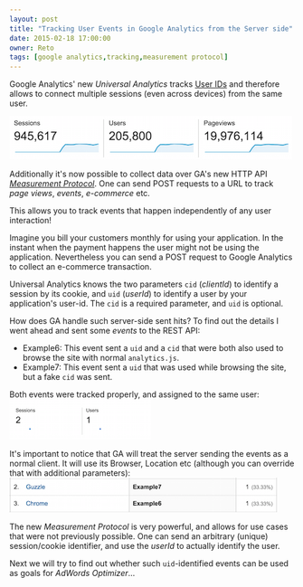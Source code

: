 ```yaml
---
layout: post
title: "Tracking User Events in Google Analytics from the Server side"
date: 2015-02-18 17:00:00
owner: Reto
tags: [google analytics,tracking,measurement protocol]
---
```


Google Analytics' new *Universal Analytics* tracks [User IDs](https://developers.google.com/analytics/devguides/collection/analyticsjs/user-id) and therefore allows to connect multiple sessions (even across devices) from the same user.

![GA Users](/img/posts/2015/ga-users.png)

Additionally it's now possible to collect data over GA's new HTTP API [*Measurement Protocol*](https://developers.google.com/analytics/devguides/collection/protocol/v1/).
One can send POST requests to a URL to track *page views*, *events*, *e-commerce* etc.

This allows you to track events that happen independently of any user interaction!

<!--more-->

Imagine you bill your customers monthly for using your application. In the instant when the payment happens the user might not be using the application.
Nevertheless you can send a POST request to Google Analytics to collect an e-commerce transaction.

Universal Analytics knows the two parameters `cid` (*clientId*) to identify a session by its cookie, and `uid` (*userId*) to identify a user by your application's user-id.
The `cid` is a required parameter, and `uid` is optional.

How does GA handle such server-side sent hits? To find out the details I went ahead and sent some *events* to the REST API:

- Example6: This event sent a `uid` and a `cid` that were both also used to browse the site with normal `analytics.js`.
- Example7: This event sent a `uid` that was used while browsing the site, but a fake `cid` was sent.

Both events were tracked properly, and assigned to the same user:
![GA Sessions](/img/posts/2015/ga-sessions-users.png)

It's important to notice that GA will treat the server sending the events as a normal client. It will use its Browser, Location etc (although you can override that with additional parameters):
![GA Browsers](/img/posts/2015/ga-browsers.png)

The new *Measurement Protocol* is very powerful, and allows for use cases that were not previously possible.
One can send an arbitrary (unique) session/cookie identifier, and use the *userId* to actually identify the user.

Next we will try to find out whether such `uid`-identified events can be used as goals for *AdWords Optimizer*…
